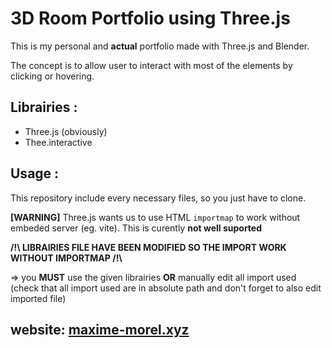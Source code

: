 # 3D Room Portfolio using Three.js
This is my personal and **actual** portfolio made with Three.js and Blender.

The concept is to allow user to interact with most of the elements by clicking or hovering.
## Librairies :
- Three.js (obviously)
- Thee.interactive

## Usage :
This repository include every necessary files, so you just have to clone.

**[WARNING]** Three.js wants us to use HTML `importmap` to work without embeded server (eg. vite). This is curently **not well suported**

**/!\ LIBRAIRIES FILE HAVE BEEN MODIFIED SO THE IMPORT WORK WITHOUT IMPORTMAP /!\\**

=> you **MUST** use the given librairies **OR** manually edit all import used (check that all import used are in absolute path and don't forget to also edit imported file)

## website: [maxime-morel.xyz](https://maxime-morel.xyz)